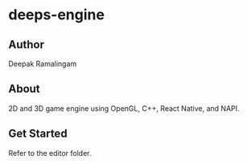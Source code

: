 # deeps-engine

## Author
Deepak Ramalingam

## About
2D and 3D game engine using OpenGL, C++, React Native, and NAPI.

## Get Started
Refer to the editor folder.
